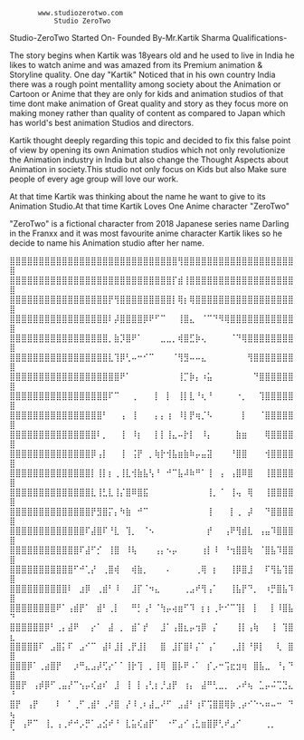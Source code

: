            www.studiozerotwo.com
               Studio ZeroTwo

Studio-ZeroTwo
Started On-
Founded By-Mr.Kartik Sharma
Qualifications-

The story begins when Kartik was 18years old and he used to live in India
he likes to watch anime and was amazed from its Premium animation & Storyline quality.
One day "Kartik" Noticed that in his own country India there was a rough point
mentallity among society about the Animation or Cartoon or Anime that they are only for kids
and animation studios of that time dont make animation of Great quality and story as they focus
more on making money rather than quality of content as compared to Japan which has world's best animation Studios
and directors.

Kartik thought deeply regarding this topic and decided to fix this false point of view by opening its own Animation studios
which not only revolutionize the Animation industry in India but also change the Thought Aspects
about Animation in society.This studio not only focus on Kids but also Make sure people of every age group will
love our work.

At that time Kartik was thinking about the name he want to give to its Animation Studio.At that time
Kartik Loves One Anime character "ZeroTwo" 

"ZeroTwo" is a fictional character from 2018 Japanese series name Darling in the Franxx
and it was most favourite anime character Kartik likes so he decide to name his Animation studio
after her name.

⣿⣿⣿⣿⣿⣿⣿⣿⣿⣿⣿⣿⣿⣿⣿⣿⣿⣿⣿⣿⣿⣿⣿⣿⣿⣿⣿⣿⣿⢻⣿⣿⣿⣿⣿⣿⣿⣿⣿⣿⣿⣿⣿⣿⣿⣿⣿⣿⣿⣿
⣿⣿⣿⣿⣿⣿⣿⣿⣿⣿⣿⣿⣿⣿⣿⣿⣿⣿⣿⣿⣿⣿⣿⣿⣿⣿⣿⣿⡏⣾⢸⣿⣿⣿⣿⣿⣿⣿⣿⣿⣿⣿⣿⣿⣿⣿⣿⣿⣿⣿
⣿⣿⣿⣿⣿⣿⣿⣿⣿⣿⣿⣿⣿⣿⣿⣿⣿⡟⢻⣿⣿⣿⣿⣿⣿⣿⣿⣿⡇⢿⡆⢿⣿⣿⣿⣿⣿⣿⣿⣿⣿⣿⣿⣿⣿⣿⣿⣿⣿⣿
⣿⣿⣿⣿⣿⣿⣿⣿⣿⣿⣿⣿⣿⣿⣿⣿⣿⠇⡼⣿⣿⣿⣿⡿⠟⠋⠉⠀⠀⢸⣿⣄⠀⠈⠉⠙⠻⢿⣿⣿⣿⣿⣿⣿⣿⣿⣿⣿⣿⣿
⣿⣿⣿⣿⣿⣿⣿⣿⣿⣿⣿⣿⣿⣿⣿⣿⣿⡀⣷⡹⣿⠟⠁⠀⠀⠀⣀⣀⡀⢾⣿⣋⡷⢄⠀⠀⠀⠀⠈⠙⢿⣿⣿⣿⣿⣿⣿⣿⣿⣿
⣿⣿⣿⣿⣿⣿⣿⣿⣿⣿⣿⣿⣿⣿⣿⣿⣿⣇⢹⡿⢃⠤⠒⠊⠉⠀⠀⠀⠈⢻⣻⠤⠤⣄⠀⠀⠀⠀⠀⠀⠀⢻⣿⣿⣿⣿⣿⣿⣿⣿
⣿⣿⣿⣿⣿⣿⣿⣿⣿⣿⣿⣿⣿⣿⣿⣿⣿⣿⣿⠟⠁⠀⠀⠀⠀⠀⠀⠀⠀⢸⡉⡷⡄⠰⣥⠀⠀⠀⠀⠀⠀⠀⠙⣿⣿⣿⣿⣿⣿⣿
⣿⣿⣿⣿⣿⣿⣿⣿⣿⣿⣿⣿⣿⣿⣿⣿⣿⠏⠉⠀⠀⢀⠀⠀⠀⡇⠀⡇⠀⢸⡇⣇⠘⢆⠘⠀⠀⠀⠀⠐⡀⠀⠀⢹⣿⣿⣿⣿⣿⣿
⣿⣿⣿⣿⣿⣿⣿⣿⣿⣿⣿⣿⣿⣿⣿⣿⠃⠀⠀⢠⠀⢸⠀⠀⠀⡄⡄⢰⠀⠸⡇⡟⢶⡈⠣⠀⠀⠀⠀⠀⡇⠀⠀⠈⣿⣿⣿⣿⣿⣿
⣿⣿⣿⣿⣿⣿⣿⣿⣿⣿⣿⣿⣿⣿⣿⠇⡀⠀⠀⢸⠀⠸⡆⠀⠀⡇⡇⢸⣄⠤⡗⡇⠀⠸⡄⠀⠀⠀⠀⣷⣶⠀⠀⠀⢿⣿⣿⣿⣿⣿
⣿⣿⣿⣿⣿⣿⣿⣿⣿⣿⣿⣿⣿⣿⡿⢠⡇⠀⠀⢸⠀⢨⡟⠀⡀⢷⡗⢺⣧⣶⣷⠷⡤⣤⣽⠀⠀⠀⠘⣿⣿⠀⠀⠀⢺⣿⣿⣿⣿⣿
⣿⣿⣿⣿⣿⣿⣿⣿⣿⣿⣿⣿⣿⣿⡇⢸⡇⡆⢀⢸⣇⢺⣷⣧⢣⠘⠀⠚⠉⣧⠼⠷⠛⠁⢸⠀⢠⠀⢠⣿⠿⣿⠀⠀⢸⣿⣿⣿⣿⣿
⣿⣿⣿⣿⣿⣿⣿⣿⣿⣿⣿⣿⣿⣿⣇⢸⣃⣇⢸⡌⣿⠿⣿⣯⠀⠀⠀⠀⠀⠀⠀⠀⠀⠀⢸⡀⠈⠀⢸⢤⠀⢿⠀⠀⢸⣿⣿⣿⣿⣿
⣿⣿⣿⣿⣿⣿⣿⣿⣿⣿⣿⣿⣿⣿⡟⣻⣿⡍⡄⠳⣷⠀⠚⠉⠀⠀⠀⠀⠀⠀⠀⠀⠀⠀⢸⠀⠀⠀⡇⢀⠀⡼⠀⠀⠙⣿⣿⣿⣿⣿
⣿⣿⣿⣿⣿⣿⣿⣿⣿⣿⣿⣿⣿⠏⣼⣿⠏⠘⣇⠀⢹⡀⠀⠈⠢⠀⠀⠀⠀⠀⠀⠀⠀⠀⡞⠀⠀⢠⠟⢻⣾⣇⠀⢠⣤⠹⣿⣿⣿⣿
⣿⣿⣿⣿⣿⣿⣿⣿⣿⣿⣿⣿⠏⣼⠋⡊⠀⢸⣿⠀⠸⢧⠀⠀⠀⢠⡄⠢⡤⠀⠀⠀⠀⢰⡇⠸⠀⠘⢲⣿⣿⢷⠀⠈⣿⣧⠹⣿⣿⣿
⣿⣿⣿⣿⣿⣿⣿⣿⣿⣿⣿⠋⠚⢁⡜⠀⢀⣿⢾⠀⠀⢾⣷⡀⠀⠀⠀⠄⠀⠀⠀⠀⢀⢿⠀⡆⠀⠀⢸⡿⣿⣸⠀⠀⠏⢻⣧⢹⣿⣿
⣿⣿⣿⣿⣿⣿⣿⣿⣿⣿⠇⠀⣰⡿⠀⢀⣾⠃⠸⠀⠀⣸⡏⠈⠲⣄⠀⠀⠀⠀⢀⣠⠞⢻⢠⠁⠀⠀⢸⣧⡟⠙⡀⠀⠰⡛⣿⣧⠹⣿
⣿⣿⣿⣿⣿⣿⣿⣿⠟⠁⢠⣾⡟⠁⠀⣾⠃⢀⡇⠀⠀⠛⡃⢠⠃⠈⢳⡤⢴⣶⠋⠹⠀⡆⡆⢀⠗⠊⠉⢹⡇⠀⡇⠀⠀⡇⠸⣿⣧⠙
⣿⣿⣿⣿⣿⣿⡿⠃⢀⡄⣼⠟⠀⠀⡔⠁⠀⣼⠀⡀⠀⣾⠁⡞⠀⠀⣸⠁⢠⣿⣆⡤⢲⡿⠀⡌⠀⠀⠀⢸⡇⢠⢷⠀⠀⢸⠀⢹⣿⣆
⣿⣿⣿⣿⣿⠏⠀⣠⣿⡅⠏⠀⣠⠊⠉⠀⣼⠇⣸⡇⢀⡟⣸⡇⠀⠀⣿⠀⣸⡏⣿⠇⡌⠁⢠⠁⠀⠀⢀⣸⡇⠘⡿⡇⠀⠀⢇⠀⣿⣿
⣿⣿⣿⡿⠁⢀⣴⣿⡟⠀⠀⡰⠛⣄⣠⡼⢋⡔⠁⠁⢸⡗⢹⠀⡀⢸⢿⠀⣿⡧⠟⠠⠁⠀⡎⡠⠒⢩⣖⣲⢶⠀⣿⣧⣀⠀⠘⡄⠙⣿
⣿⣿⡟⠀⢠⡾⡿⠋⢀⣤⡜⠉⢢⡤⢎⣴⠎⠀⣸⠀⢸⠀⡇⢠⢃⡆⡘⣰⡟⠀⢰⡄⠀⣼⠛⢃⣀⡀⠀⡠⠞⢦⠀⣁⡤⠬⢉⣙⣄⠘
⣿⡟⠀⢠⡟⠀⠀⠀⠇⠀⠁⢀⠋⢀⣾⠃⢀⠜⣿⠀⡜⠸⢀⠆⣼⣀⠜⠋⠀⣠⣼⠃⢰⠏⢩⣿⣿⢿⡷⢀⡴⠊⠑⠢⠶⠤⠒⠀⠙⢦
⡟⠀⢠⠟⠉⠀⢸⡀⢠⢀⠞⠚⡠⡛⠁⣠⣪⠞⠘⠀⣇⣥⢎⣴⡟⠁⠀⠐⠋⣠⠊⢠⣃⣶⣿⡿⢃⠞⣠⠊⠀⠀⠀⠀⢀⡀⠀⠀⠀⠈